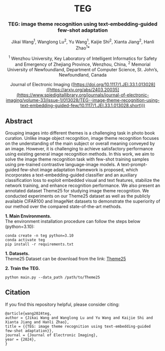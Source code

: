 <div align="center">
<h1>TEG </h1>
<h3>TEG: image theme recognition using text-embedding-guided few-shot adaptation</h3>

Jikai Wang<sup>1</sup>, Wanglong Lu<sup>2</sup>, Yu Wang<sup>1</sup>, Kaijie Shi<sup>2</sup>, Xianta Jiang<sup>2</sup>, Hanli Zhao<sup>1</sup>\*

<sup>1</sup>  Wenzhou University, Key Laboratory of Intelligent Informatics for Safety and Emergency of Zhejiang Province, Wenzhou, China,
<sup>2</sup>  Memorial University of Newfoundland, Department of Computer Science, St. John’s, Newfoundland, Canada


Journal of Electronic Imaging ([https://doi.org/10.1117/1.JEI.33.1.013028]([https://arxiv.org/abs/2403.20035](https://www.spiedigitallibrary.org/journals/journal-of-electronic-imaging/volume-33/issue-1/013028/TEG--image-theme-recognition-using-text-embedding-guided-few/10.1117/1.JEI.33.1.013028.short)))


</div>

## Abstract
Grouping images into different themes is a challenging task in photo book curation. Unlike image object recognition, image theme recognition focuses on the understanding of the main subject or overall meaning conveyed by an image. However, it is challenging to achieve satisfactory performance using existing general image recognition methods. In this work, we aim to solve the image theme recognition task with few-shot training samples using pre-trained contrastive language-image models. A text-prompt-guided few-shot image adaptation framework is proposed, which incorporates a text-embedding-guided classifier and an auxiliary classification loss to exploit embedded visual and text features, stabilize the network training, and enhance recognition performance. We also present an annotated dataset Theme25 for studying image theme recognition. We conducted experiments on our Theme25 dataset as well as the publicly available CIFAR100 and ImageNet datasets to demonstrate the superiority of our method over the compared state-of-the-art methods.

**1. Main Environments.** </br>
The environment installation procedure can follow the steps below (python=3.10):</br>
```
conda create -n teg python=3.10
conda activate teg
pip install -r requirements.txt
```

**1. Datasets.** </br>
Theme25 Dataset can be download from the link: [Theme25]([https://drive.google.com/file/d/1B3CD4iv4PJEuiB16_stwfroz5TtH0W1F/view?usp=drive_link])

**2. Train the TEG.**
```
python main.py --data_path /path/to/Theme25
```

## Citation
If you find this repository helpful, please consider citing: </br>
```
@article{wang2024teg,
author = {Jikai Wang and Wanglong Lu and Yu Wang and Kaijie Shi and Xianta Jiang and Hanli Zhao},
title = {{TEG: image theme recognition using text-embedding-guided few-shot adaptation}},
journal = {Journal of Electronic Imaging},
year = {2024},
}
```

